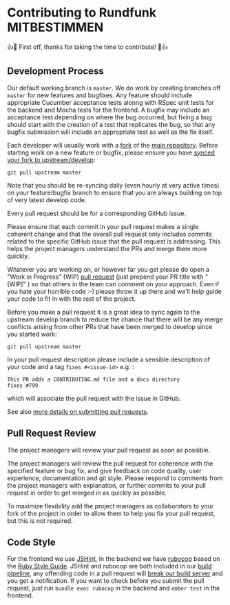 # Contributing to Rundfunk MITBESTIMMEN

:+1::tada: First off, thanks for taking the time to contribute! :tada::+1:

Development Process
------------------

Our default working branch is `master`. We do work by creating branches off `master` for new features and bugfixes. Any feature should include appropriate Cucumber acceptance tests alonng with RSpec unit tests for the backend and Mocha tests for the frontend. A bugfix may include an acceptance test depending on where the bug occurred, but fixing a bug should start with the creation of a test that replicates the bug, so that any bugfix submission will include an appropriate test as well as the fix itself.

Each developer will usually work with a [fork](https://help.github.com/articles/fork-a-repo/) of the [main repository](https://github.com/roschaefer/rundfunk-mitbestimmen). Before starting work on a new feature or bugfix, please ensure you have [synced your fork to upstream/develop](https://help.github.com/articles/syncing-a-fork/):

```
git pull upstream master
```

Note that you should be re-syncing daily (even hourly at very active times) on your feature/bugfix branch to ensure that you are always building on top of very latest develop code.

Every pull request should be for a corresponding GitHub issue.

Please ensure that each commit in your pull request makes a single coherent change and that the overall pull request only includes commits related to the specific GitHub issue that the pull request is addressing. This helps the project managers understand the PRs and merge them more quickly.

Whatever you are working on, or however far you get please do open a "Work in Progress" (WIP) [pull request](https://help.github.com/articles/creating-a-pull-request/) (just prepend your PR title with "[WIP]" ) so that others in the team can comment on your approach. Even if you hate your horrible code :-) please throw it up there and we'll help guide your code to fit in with the rest of the project.


Before you make a pull request it is a great idea to sync again to the upstream develop branch to reduce the chance that there will be any merge conflicts arising from other PRs that have been merged to develop since you started work:

```
git pull upstream master
```

In your pull request description please include a sensible description of your code and a tag `fixes #<issue-id>` e.g. :

```
This PR adds a CONTRIBUTING.md file and a docs directory
fixes #799
```

which will associate the pull request with the issue in GitHub.

See also [more details on submitting pull requests](https://github.com/AgileVentures/WebsiteOne/blob/develop/docs/how_to_submit_a_pull_request_on_github.md).

Pull Request Review
-------------------

The project managers will review your pull request as soon as possible.

The project managers will review the pull request for coherence with the specified feature or bug fix, and give feedback on code quality, user experience, documentation and git style. Please respond to comments from the project managers with explanation, or further commits to your pull request in order to get merged in as quickly as possible.

To maximize flexibility add the project managers as collaborators to your fork of the project in order to allow them to help you fix your pull request, but this is not required.

Code Style
-------------

For the frontend we use [JSHint](http://jshint.com/), in the backend we have [rubocop](https://github.com/bbatsov/rubocop) based on the [Ruby Style Guide](https://github.com/bbatsov/ruby-style-guide). JSHint and rubocop are both included in our [build pipeline](https://github.com/roschaefer/rundfunk-mitbestimmen/blob/master/.travis.yml), any offending code in a pull request will [break our build server](https://travis-ci.org/roschaefer/rundfunk-mitbestimmen) and you get a notification. If you want to check before you submit the pull request, just run `bundle exec rubocop` in the backend and `ember test` in the frontend.
